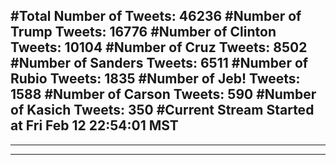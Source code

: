#Total Number of Tweets: 46236 
#Number of Trump Tweets: 16776
#Number of Clinton Tweets: 10104
#Number of Cruz Tweets: 8502
#Number of Sanders Tweets: 6511
#Number of Rubio Tweets: 1835
#Number of Jeb! Tweets: 1588
#Number of Carson Tweets: 590
#Number of Kasich Tweets: 350
#Current Stream Started at Fri Feb 12 22:54:01 MST
---
---
---
